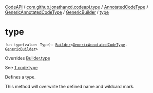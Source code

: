 [CodeAPI](../../../../index.md) / [com.github.jonathanxd.codeapi.type](../../../index.md) / [AnnotatedCodeType](../../index.md) / [GenericAnnotatedCodeType](../index.md) / [GenericBuilder](index.md) / [type](.)

# type

`fun type(value: Type): `[`Builder`](../../../-generic-type/-builder/index.md)`<`[`GenericAnnotatedCodeType`](../index.md)`, `[`GenericBuilder`](index.md)`>`

Overrides [Builder.type](../../../-generic-type/-builder/type.md)

See [T.codeType](#)

Defines a type.

This method will overwrite the defined name and wildcard mark.

